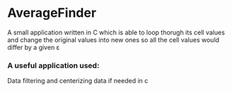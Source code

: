 # AverageFinder
A small application written in C which is able to loop thorugh its cell values and change the original values into new ones so all the cell values would differ by a given ε 

### A useful application used: 
Data filtering and centerizing data if needed in c 